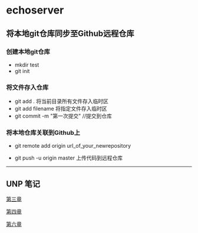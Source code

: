 # echoserver
## 将本地git仓库同步至Github远程仓库
### 创建本地git仓库
+ mkdir test
+ git init 
### 将文件存入仓库
+ git add .  将当前目录所有文件存入临时区
+ git add filename  将指定文件存入临时区
+ git commit -m "第一次提交"    //提交到仓库
### 将本地仓库关联到Github上
+ git remote add origin url_of_your_newrepository

+ git push -u origin master  上传代码到远程仓库

  
___
## UNP 笔记

[第三章](Node/c3.md)

[第四章](Node/c4.md)

[第六章](Node/c6.md)
